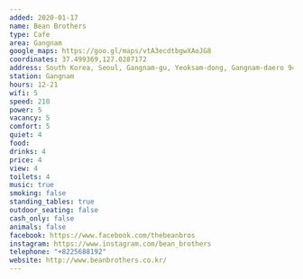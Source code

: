```yaml
---
added: 2020-01-17
name: Bean Brothers
type: Cafe
area: Gangnam
google_maps: https://goo.gl/maps/vtA3ecdtbgwXAoJG8
coordinates: 37.499369,127.0287172
address: South Korea, Seoul, Gangnam-gu, Yeoksam-dong, Gangnam-daero 94-gil, 14 3층
station: Gangnam
hours: 12-21
wifi: 5
speed: 210
power: 5
vacancy: 5
comfort: 5
quiet: 4
food: 
drinks: 4
price: 4
view: 4
toilets: 4
music: true
smoking: false
standing_tables: true
outdoor_seating: false
cash_only: false
animals: false
facebook: https://www.facebook.com/thebeanbros
instagram: https://www.instagram.com/bean_brothers
telephone: "+8225688192"
website: http://www.beanbrothers.co.kr/
---
```

